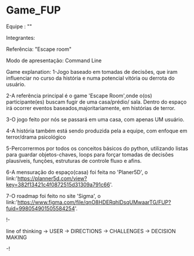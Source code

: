# Game_FUP

Equipe : ""

Integrantes:

Referência: "Escape room"

Modo de apresentação: Command Line

Game explanation:
1-Jogo baseado em tomadas de decisões, que iram influenciar no curso da história e numa potencial vitória ou derrota do usuário.

2-A referência principal é o game 'Escape Room',onde o(os) participante(es) buscam fugir de uma casa/prédio/ sala. Dentro do espaço irá ocorrer eventos baseados,majoritariamente, em histórias de terror.

3-O jogo feito por nós se passará em uma casa, com apenas UM usuário.

4-A história também está sendo produzida pela a equipe, com enfoque em terror/drama psicológico

5-Percorrermos por todos os conceitos básicos do python, utilizando listas para guardar objetos-chaves, loops para forçar tomadas de decisões plausíveis, funções, estruturas de controle fluxo e afins.

6-A mensuração do espaço(casa) foi feita no 'Planer5D', o link:'https://planner5d.com/view?key=382f13421c4f0872515d31309a791c66'.

7-O roadmap foi feito no site 'Sigma', o link:'https://www.figma.com/file/qnO8HDERqhlDsqUMwaarTG/FUP?fuid=998054901505584254'.










!-

line of thinking
-> USER
-> DIRECTIONS
-> CHALLENGES
-> DECISION MAKING

-!